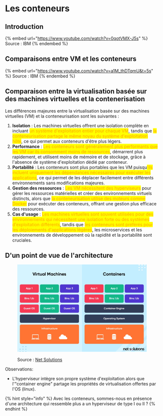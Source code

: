 # Les conteneurs

## Introduction

{% embed url="https://www.youtube.com/watch?v=0qotVMX-J5s" %}
Source : IBM
{% endembed %}

## Comparaisons entre VM et les conteneurs

{% embed url="https://www.youtube.com/watch?v=a1M_thDTqmU&t=5s" %}
Source : IBM
{% endembed %}

## Comparaison entre la virtualisation basée sur des machines virtuelles et la contenerisation

Les différences majeures entre la virtualisation basée sur des machines virtuelles (VM) et la conteneurisation sont les suivantes :

1. **Isolation** : Les machines virtuelles offrent une isolation complète en incluant <mark style="color:orange;">un système d'exploitation entier pour chaque VM</mark>, tandis que <mark style="color:orange;">la conteneurisation partage le même noyau du système d'exploitation hôte</mark>, ce qui permet aux conteneurs d'être plus légers.
2. **Performance** : <mark style="color:orange;">Les conteneurs sont généralement plus performants que les VM car ils consomment moins de ressources</mark>, démarrent plus rapidement, et utilisent moins de mémoire et de stockage, grâce à l'absence de système d'exploitation dédié par conteneur.
3. **Portabilité** : Les conteneurs sont plus portables que les VM puisqu<mark style="color:orange;">'ils incluent uniquement les dépendances nécessaires pour exécuter les applications</mark>, ce qui permet de les déplacer facilement entre différents environnements sans modifications majeures.
4. **Gestion des ressources** : <mark style="color:orange;">Les VM nécessitent des hyperviseurs</mark> pour gérer les ressources matérielles et créer des environnements virtuels distincts, alors que <mark style="color:orange;">la conteneurisation utilise des moteurs comme Docker</mark> pour exécuter des conteneurs, offrant une gestion plus efficace des ressources.
5. **Cas d'usage** : <mark style="color:orange;">Les machines virtuelles sont souvent utilisées pour des environnements qui nécessitent une isolation forte ou des systèmes d'exploitation différents</mark>, tandis que <mark style="color:orange;">les conteneurs sont préférés pour les déploiements d'applications légères</mark>, les microservices et les environnements de développement où la rapidité et la portabilité sont cruciales.

## D'un point de vue de l'architecture

<figure><img src="../../../.gitbook/assets/image (38).png" alt=""><figcaption><p>Source : <a href="https://www.netsolutions.com/insights/containerization-vs-virtualization/">Net Solutions</a></p></figcaption></figure>

Observations:

* L'hyperviseur intègre son propre système d'exploitation alors que l'"container engine" partage les propriétés de virtualisation offertes par l'OS (linux).

{% hint style="info" %}
Avec les conteneurs, sommes-nous en présence d'une architecture qui ressemble plus a un hyperviseur de type I ou II ?
{% endhint %}

